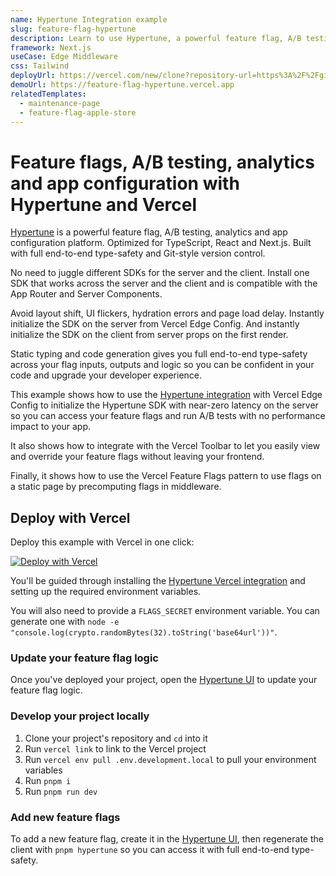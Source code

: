 ```yaml
---
name: Hypertune Integration example
slug: feature-flag-hypertune
description: Learn to use Hypertune, a powerful feature flag, A/B testing, analytics and app configuration platform.
framework: Next.js
useCase: Edge Middleware
css: Tailwind
deployUrl: https://vercel.com/new/clone?repository-url=https%3A%2F%2Fgithub.com%2Fhypertunehq%2Fvercel-examples-fork%2Ftree%2Fmain%2Fedge-middleware%2Ffeature-flag-hypertune&env=NEXT_PUBLIC_HYPERTUNE_TOKEN,HYPERTUNE_ADMIN_TOKEN,EDGE_CONFIG,EDGE_CONFIG_HYPERTUNE_ITEM_KEY,FLAGS_SECRET&envDescription=Environment%20variables%20needed%20to%20use%20Hypertune%20with%20Vercel%20Edge%20Config%20and%20the%20Vercel%20Toolbar&envLink=https%3A%2F%2Fdocs.hypertune.com%2Fgetting-started%2Fvercel-quickstart&project-name=feature-flag-hypertune&repository-name=feature-flag-hypertune&demo-title=Hypertune%20with%20Vercel&demo-description=Use%20Hypertune%20with%20Vercel%20Edge%20Config%20and%20the%20Vercel%20Toolbar&demo-url=https%3A%2F%2Ffeature-flag-hypertune.vercel.app%2F&demo-image=https%3A%2F%2Ffeature-flag-hypertune.vercel.app%2Fdemo.png&integration-ids=oac_naLXREDG2o9KihTGYBVz9fVl
demoUrl: https://feature-flag-hypertune.vercel.app
relatedTemplates:
  - maintenance-page
  - feature-flag-apple-store
---
```


# Feature flags, A/B testing, analytics and app configuration with Hypertune and Vercel

[Hypertune](https://www.hypertune.com/) is a powerful feature flag, A/B testing, analytics and app configuration platform. Optimized for TypeScript, React and Next.js. Built with full end-to-end type-safety and Git-style version control.

No need to juggle different SDKs for the server and the client. Install one SDK that works across the server and the client and is compatible with the App Router and Server Components.

Avoid layout shift, UI flickers, hydration errors and page load delay. Instantly initialize the SDK on the server from Vercel Edge Config. And instantly initialize the SDK on the client from server props on the first render.

Static typing and code generation gives you full end-to-end type-safety across your flag inputs, outputs and logic so you can be confident in your code and upgrade your developer experience.

This example shows how to use the [Hypertune integration](https://vercel.com/integrations/hypertune) with Vercel Edge Config to initialize the Hypertune SDK with near-zero latency on the server so you can access your feature flags and run A/B tests with no performance impact to your app.

It also shows how to integrate with the Vercel Toolbar to let you easily view and override your feature flags without leaving your frontend.

Finally, it shows how to use the Vercel Feature Flags pattern to use flags on a static page by precomputing flags in middleware.

## Deploy with Vercel

Deploy this example with Vercel in one click:

[![Deploy with Vercel](https://vercel.com/button)](https://vercel.com/new/clone?repository-url=https%3A%2F%2Fgithub.com%2Fhypertunehq%2Fvercel-examples-fork%2Ftree%2Fmain%2Fedge-middleware%2Ffeature-flag-hypertune&env=NEXT_PUBLIC_HYPERTUNE_TOKEN,HYPERTUNE_ADMIN_TOKEN,EDGE_CONFIG,EDGE_CONFIG_HYPERTUNE_ITEM_KEY,FLAGS_SECRET&envDescription=Environment%20variables%20needed%20to%20use%20Hypertune%20with%20Vercel%20Edge%20Config%20and%20the%20Vercel%20Toolbar&envLink=https%3A%2F%2Fdocs.hypertune.com%2Fgetting-started%2Fvercel-quickstart&project-name=feature-flag-hypertune&repository-name=feature-flag-hypertune&demo-title=Hypertune%20with%20Vercel&demo-description=Use%20Hypertune%20with%20Vercel%20Edge%20Config%20and%20the%20Vercel%20Toolbar&demo-url=https%3A%2F%2Ffeature-flag-hypertune.vercel.app%2F&demo-image=https%3A%2F%2Ffeature-flag-hypertune.vercel.app%2Fdemo.png&integration-ids=oac_naLXREDG2o9KihTGYBVz9fVl)

You'll be guided through installing the [Hypertune Vercel integration](https://vercel.com/integrations/hypertune) and setting up the required environment variables.

You will also need to provide a `FLAGS_SECRET` environment variable. You can generate one with `node -e "console.log(crypto.randomBytes(32).toString('base64url'))"`.

### Update your feature flag logic

Once you've deployed your project, open the [Hypertune UI](https://app.hypertune.com/) to update your feature flag logic.

### Develop your project locally

1. Clone your project's repository and `cd` into it
2. Run `vercel link` to link to the Vercel project
3. Run `vercel env pull .env.development.local` to pull your environment variables
4. Run `pnpm i`
5. Run `pnpm run dev`

### Add new feature flags

To add a new feature flag, create it in the [Hypertune UI](https://app.hypertune.com/), then regenerate the client with `pnpm hypertune` so you can access it with full end-to-end type-safety.
